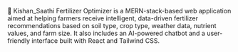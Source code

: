 🌾 Kishan_Saathi
Fertilizer Optimizer is a MERN-stack-based web application aimed at helping farmers receive intelligent, data-driven fertilizer recommendations based on soil type, crop type, weather data, nutrient values, and farm size. It also includes an AI-powered chatbot and a user-friendly interface built with React and Tailwind CSS.

